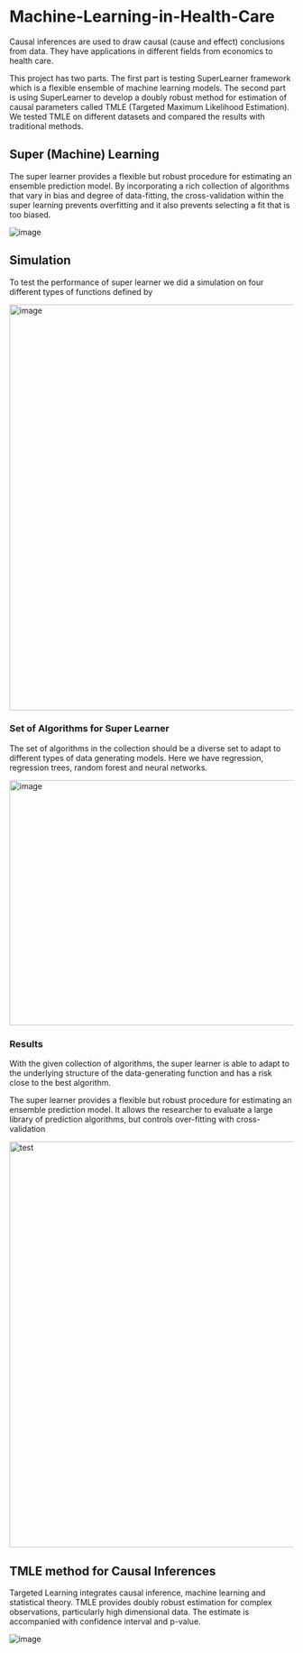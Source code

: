 # Machine-Learning-in-Health-Care

  Causal inferences are used to draw causal (cause and effect) conclusions from data. They have applications in different fields from economics to health care. 

This project has two parts. The first part is testing SuperLearner framework which is a flexible ensemble of machine learning models. The second part is using SuperLearner to develop a doubly robust method for estimation of causal parameters called TMLE (Targeted Maximum Likelihood Estimation). We tested TMLE on different datasets and compared the results with traditional methods.

## Super (Machine) Learning  
The super learner provides a flexible but robust procedure for estimating an ensemble prediction model. By incorporating a rich collection of algorithms that vary in bias and degree of data-fitting, the cross-validation within the super learning prevents overfitting and it also prevents selecting a fit that is too biased. 

![image](https://github.com/user-attachments/assets/990de748-3733-43c7-a77f-62585d80ea7f)

## Simulation

To test the performance of super learner we did a simulation on four different types of functions defined by

<img width="760" height="720" alt="image" src="https://github.com/user-attachments/assets/9dd7976c-3e4b-480b-986e-b76a3bdbec14" />

### Set of Algorithms for Super Learner
The set of algorithms in the collection should be a diverse set to adapt to different types of data generating models. Here we have regression, regression trees, random forest and neural networks.

<img width="660" height="435" alt="image" src="https://github.com/user-attachments/assets/dc3688b4-2de2-4cfe-ac31-fad094a2ac31" />

### Results
With the given collection of algorithms, the super learner is able to adapt to the underlying structure of the data-generating function and has a risk close to the best algorithm.

The super learner provides a flexible but robust procedure for estimating an ensemble prediction model. It allows the researcher to evaluate a large library of prediction algorithms, but controls over-fitting with cross-validation

<img width="960" height="720" alt="test" src="https://github.com/user-attachments/assets/e5c5149b-b569-4e20-8052-cfa06a75d70f" />

## TMLE method for Causal Inferences
Targeted Learning integrates causal inference, machine learning and statistical theory. TMLE provides doubly robust estimation for complex observations, particularly high dimensional data. The estimate is accompanied with confidence interval and p-value.

![image](https://github.com/user-attachments/assets/2c39dd32-c069-4d7a-bf41-1dc0ceee1971)



